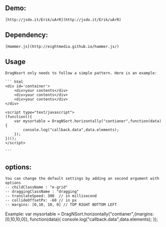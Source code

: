 ## Demo:
	[http://jsdo.it/Erik/uArR](http://jsdo.it/Erik/uArR)
## Dependency:
    [Hammer.js](http://eightmedia.github.io/hammer.js/)

## Usage
    DragNsort only needs to follow a simple pattern. Here is an example:
    
    ``` html
    <div id='container'>
        <div>your contents</div>
        <div>your contents</div>
        <div>your contents</div>
    </div>
    
    <script type="text/javascript">
    (function(){
        var mysortable = DragNSort.horizontally("contianer",function(data){
            console.log("callback.data",data.elements);
        });
    })();
    </script>
    
    ```

## options:
    You can change the default settings by adding an second argument with options
    -- childClassName : "e-grid"
    -- draggingClassName : "dragging"
    -- translateSpeed: 300  // in millisecond
    -- collideOffsetPx: -60 // in px
    -- margins: [0,10, 10, 0] // TOP RIGHT BOTTOM LEFT

Example:
    var mysortable = DragNSort.horizontally("contianer",{margins:[0,10,10,0]}, function(data){
        console.log("callback.data",data.elements);
    });
